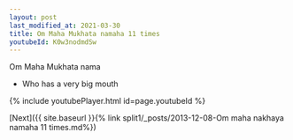 ```yaml
---
layout: post
last_modified_at: 2021-03-30
title: Om Maha Mukhata namaha 11 times
youtubeId: K0w3nodmdSw
---
```

 
 
Om Maha Mukhata nama 
 
 -  Who has a very big mouth 
 
  
 
  
 
 
 
 
 
 


{% include youtubePlayer.html id=page.youtubeId %}
 
[Next]({{ site.baseurl }}{% link  split1/_posts/2013-12-08-Om maha nakhaya namaha 11 times.md%})
 
